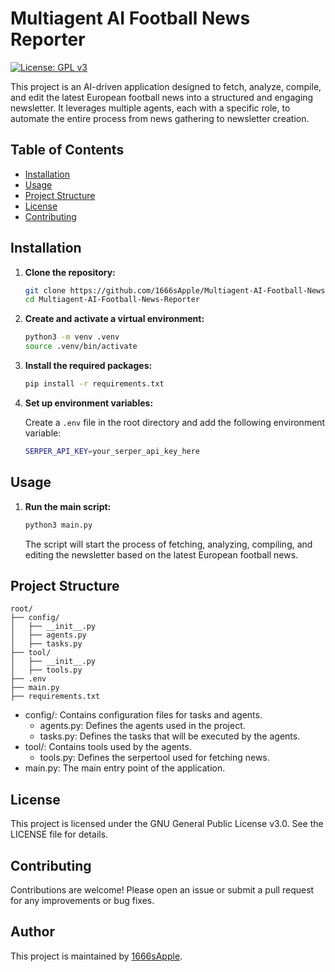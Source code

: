 # Multiagent AI Football News Reporter

[![License: GPL v3](https://img.shields.io/badge/License-GPLv3-blue.svg)](https://www.gnu.org/licenses/gpl-3.0)

This project is an AI-driven application designed to fetch, analyze, compile, and edit the latest European football news into a structured and engaging newsletter. It leverages multiple agents, each with a specific role, to automate the entire process from news gathering to newsletter creation.

## Table of Contents
- [Installation](#installation)
- [Usage](#usage)
- [Project Structure](#project-structure)
- [License](#license)
- [Contributing](#contributing)

## Installation

1. **Clone the repository:**

    ```sh
    git clone https://github.com/1666sApple/Multiagent-AI-Football-News-Reporter.git
    cd Multiagent-AI-Football-News-Reporter
    ```

2. **Create and activate a virtual environment:**

    ```sh
    python3 -m venv .venv
    source .venv/bin/activate
    ```

3. **Install the required packages:**

    ```sh
    pip install -r requirements.txt
    ```

4. **Set up environment variables:**

    Create a `.env` file in the root directory and add the following environment variable:

    ```sh
    SERPER_API_KEY=your_serper_api_key_here
    ```

## Usage

1. **Run the main script:**

    ```sh
    python3 main.py
    ```

    The script will start the process of fetching, analyzing, compiling, and editing the newsletter based on the latest European football news.

## Project Structure

```plaintext
root/
├── config/
│   ├── __init__.py
│   ├── agents.py
│   ├── tasks.py
├── tool/
│   ├── __init__.py
│   ├── tools.py
├── .env
├── main.py
├── requirements.txt
```

- config/: Contains configuration files for tasks and agents.
    - agents.py: Defines the agents used in the project.
    - tasks.py: Defines the tasks that will be executed by the agents.
- tool/: Contains tools used by the agents.
    - tools.py: Defines the serpertool used for fetching news.
- main.py: The main entry point of the application.

## License

This project is licensed under the GNU General Public License v3.0. See the LICENSE file for details.


## Contributing

Contributions are welcome! Please open an issue or submit a pull request for any improvements or bug fixes.


## Author

This project is maintained by [1666sApple](https://github.com/1666sApple).
